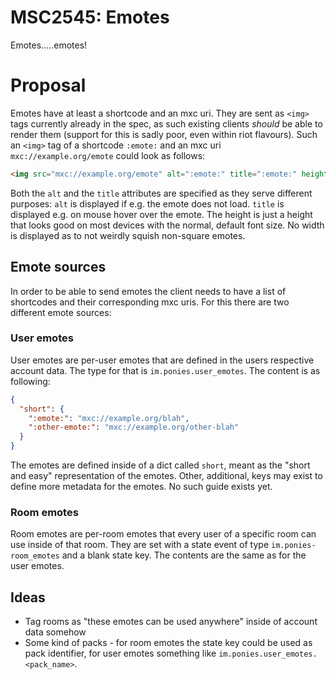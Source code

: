 # MSC2545: Emotes

Emotes.....emotes!

# Proposal
Emotes have at least a shortcode and an mxc uri. They are sent as `<img>` tags currently already in
the spec, as such existing clients *should* be able to render them (support for this is sadly poor,
even within riot flavours). Such an `<img>` tag of a shortcode `:emote:` and an mxc uri `mxc://example.org/emote`
could look as follows:

```html
<img src="mxc://example.org/emote" alt=":emote:" title=":emote:" height="32" />
```

Both the `alt` and the `title` attributes are specified as they serve different purposes: `alt` is
displayed if e.g. the emote does not load. `title` is displayed e.g. on mouse hover over the emote.
The height is just a height that looks good on most devices with the normal, default font size.
No width is displayed as to not weirdly squish non-square emotes.

## Emote sources
In order to be able to send emotes the client needs to have a list of shortcodes and their corresponding
mxc uris. For this there are two different emote sources:

### User emotes
User emotes are per-user emotes that are defined in the users respective account data. The type for that
is `im.ponies.user_emotes`. The content is as following:

```json
{
  "short": {
    ":emote:": "mxc://example.org/blah",
    ":other-emote:": "mxc://example.org/other-blah"
  }
}
```

The emotes are defined inside of a dict called `short`, meant as the "short and easy" representation
of the emotes. Other, additional, keys may exist to define more metadata for the emotes. No such
guide exists yet.

### Room emotes
Room emotes are per-room emotes that every user of a specific room can use inside of that room. They
are set with a state event of type `im.ponies-room_emotes` and a blank state key. The contents are
the same as for the user emotes.

## Ideas
 - Tag rooms as "these emotes can be used anywhere" inside of account data somehow
 - Some kind of packs - for room emotes the state key could be used as pack identifier, for user
   emotes something like `im.ponies.user_emotes.<pack_name>`.
